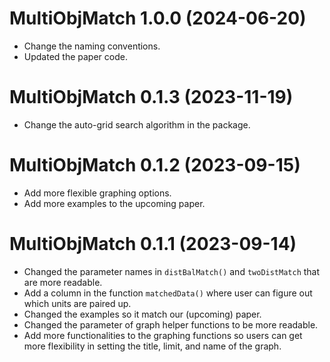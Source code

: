 # MultiObjMatch 1.0.0 (2024-06-20)
* Change the naming conventions.
* Updated the paper code.


# MultiObjMatch 0.1.3 (2023-11-19) 
* Change the auto-grid search algorithm in the package. 


# MultiObjMatch 0.1.2 (2023-09-15)
* Add more flexible graphing options.  
* Add more examples to the upcoming paper.  

# MultiObjMatch 0.1.1 (2023-09-14)

* Changed the parameter names in `distBalMatch()` 
and `twoDistMatch` that are more readable.
* Add a column in the function `matchedData()` 
where user can figure out which units are paired up.
* Changed the examples so it match our (upcoming) paper. 
* Changed the parameter of graph helper functions to be more readable. 
* Add more functionalities to the graphing functions so 
users can get more flexibility in setting the title, limit, and name of the graph. 